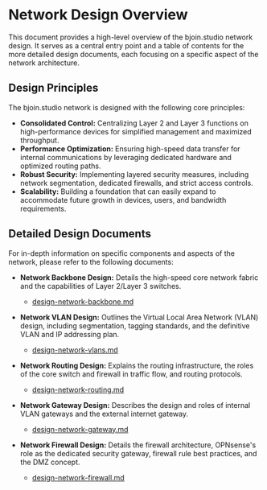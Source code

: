# Network Design Overview

This document provides a high-level overview of the bjoin.studio network design. It serves as a central entry point and a table of contents for the more detailed design documents, each focusing on a specific aspect of the network architecture.

## Design Principles

The bjoin.studio network is designed with the following core principles:

*   **Consolidated Control:** Centralizing Layer 2 and Layer 3 functions on high-performance devices for simplified management and maximized throughput.
*   **Performance Optimization:** Ensuring high-speed data transfer for internal communications by leveraging dedicated hardware and optimized routing paths.
*   **Robust Security:** Implementing layered security measures, including network segmentation, dedicated firewalls, and strict access controls.
*   **Scalability:** Building a foundation that can easily expand to accommodate future growth in devices, users, and bandwidth requirements.

## Detailed Design Documents

For in-depth information on specific components and aspects of the network, please refer to the following documents:

*   **Network Backbone Design:** Details the high-speed core network fabric and the capabilities of Layer 2/Layer 3 switches.
    *   [design-network-backbone.md](design-network-backbone.md)

*   **Network VLAN Design:** Outlines the Virtual Local Area Network (VLAN) design, including segmentation, tagging standards, and the definitive VLAN and IP addressing plan.
    *   [design-network-vlans.md](design-network-vlans.md)

*   **Network Routing Design:** Explains the routing infrastructure, the roles of the core switch and firewall in traffic flow, and routing protocols.
    *   [design-network-routing.md](design-network-routing.md)

*   **Network Gateway Design:** Describes the design and roles of internal VLAN gateways and the external internet gateway.
    *   [design-network-gateway.md](design-network-gateway.md)

*   **Network Firewall Design:** Details the firewall architecture, OPNsense's role as the dedicated security gateway, firewall rule best practices, and the DMZ concept.
    *   [design-network-firewall.md](design-network-firewall.md)
